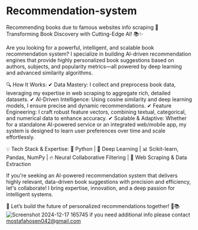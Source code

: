 # Recommendation-system
Recommending books due to famous websites info scraping
🚀 Transforming Book Discovery with Cutting-Edge AI! 📚✨

Are you looking for a powerful, intelligent, and scalable book recommendation system? I specialize in building AI-driven recommendation engines that provide highly personalized book suggestions based on authors, subjects, and popularity metrics—all powered by deep learning and advanced similarity algorithms.

🔍 How It Works:
✔ Data Mastery: I collect and preprocess book data, leveraging my expertise in web scraping to aggregate rich, detailed datasets.
✔ AI-Driven Intelligence: Using cosine similarity and deep learning models, I ensure precise and dynamic recommendations.
✔ Feature Engineering: I craft robust feature vectors, combining textual, categorical, and numerical data to enhance accuracy.
✔ Scalable & Adaptive: Whether for a standalone AI-powered service or an integrated web/mobile app, my system is designed to learn user preferences over time and scale effortlessly.

💡 Tech Stack & Expertise:
🚀 Python | 🧠 Deep Learning | 📊 Scikit-learn, Pandas, NumPy | 🔥 Neural Collaborative Filtering | 🔗 Web Scraping & Data Extraction

If you're seeking an AI-powered recommendation system that delivers highly relevant, data-driven book suggestions with precision and efficiency, let's collaborate! I bring expertise, innovation, and a deep passion for intelligent systems.

📩 Let’s build the future of personalized recommendations together! 🚀📚
![Screenshot 2024-12-17 165745](https://github.com/user-attachments/assets/e2835a85-49e4-4f8c-8fe3-0790a568494d)
if you need additional info please contact mostafahosen042@gmail.com
